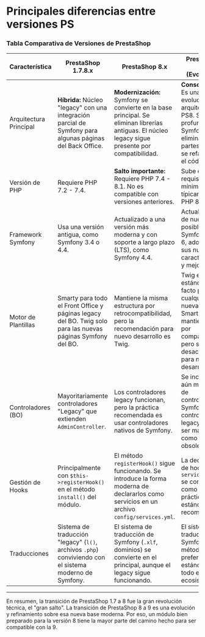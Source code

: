 # Principales diferencias entre versiones PS

### Tabla Comparativa de Versiones de PrestaShop

| Característica         | PrestaShop 1.7.8.x                                                                                          | PrestaShop 8.x                                                                                                                                    | PrestaShop 9.x (Evolución)                                                                                                                                |
| ---------------------- | ----------------------------------------------------------------------------------------------------------- | ------------------------------------------------------------------------------------------------------------------------------------------------- | --------------------------------------------------------------------------------------------------------------------------------------------------------- |
| Arquitectura Principal | **Híbrida:** Núcleo "legacy" con una integración parcial de Symfony para algunas páginas del Back Office.   | **Modernización:** Symfony se convierte en la base principal. Se eliminan librerías antiguas. El núcleo legacy sigue presente por compatibilidad. | **Consolidación:** Es una evolución de la arquitectura de PS8. Se profundiza en Symfony, se eliminan más partes legacy y se refactoriza el código.        |
| Versión de PHP         | Requiere PHP 7.2 - 7.4.                                                                                     | **Salto importante:** Requiere PHP 7.4 - 8.1. No es compatible con versiones anteriores.                                                          | Sube el requisito mínimo, típicamente a PHP 8.1+.                                                                                                         |
| Framework Symfony      | Usa una versión antigua, como Symfony 3.4 o 4.4.                                                            | Actualizado a una versión más moderna y con soporte a largo plazo (LTS), como Symfony 4.4.                                                        | Actualización de nuevo, posiblemente a Symfony 5.4 o 6, adoptando sus nuevas características y mejoras.                                                   |
| Motor de Plantillas    | Smarty para todo el Front Office y páginas legacy del BO. Twig solo para las nuevas páginas Symfony del BO. | Mantiene la misma estructura por retrocompatibilidad, pero la recomendación para nuevo desarrollo es Twig.                                        | Twig es el estándar de facto para cualquier nueva página. Smarty se mantiene solo por compatibilidad, pero su uso se desaconseja para nuevos desarrollos. |
| Controladores (BO)     | Mayoritariamente controladores "Legacy" que extienden `AdminController`.                                    | Los controladores legacy funcionan, pero la práctica recomendada es usar controladores nativos de Symfony.                                        | Se incentiva aún más el uso de controladores Symfony. Más controladores legacy pueden ser marcados como obsoletos.                                        |
| Gestión de Hooks       | Principalmente con `$this->registerHook()` en el método `install()` del módulo.                             | El método `registerHook()` sigue funcionando. Se introduce la forma moderna de declararlos como servicios en un archivo `config/services.yml`.    | La declaración de hooks vía `services.yml` se consolida como la práctica estándar y recomendada.                                                          |
| Traducciones           | Sistema de traducción "legacy" (`l()`, archivos `.php`) conviviendo con el sistema moderno de Symfony.      | El sistema de traducción de Symfony (`.xlf`, dominios) se convierte en el principal, aunque el legacy sigue funcionando.                          | El sistema de traducción de Symfony es el método preferido y estándar para todo el ecosistema.                                                            |

***

En resumen, la transición de PrestaShop 1.7 a 8 fue la gran revolución técnica, el "gran salto". La transición de PrestaShop 8 a 9 es una evolución y refinamiento sobre esa nueva base moderna. Por eso, un módulo bien preparado para la versión 8 tiene la mayor parte del camino hecho para ser compatible con la 9.
